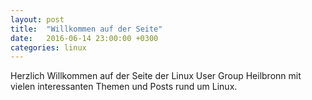 ```yaml
---
layout: post
title:  "Willkommen auf der Seite"
date:   2016-06-14 23:00:00 +0300
categories: linux
---
```

Herzlich Willkommen auf der Seite der Linux User Group Heilbronn mit vielen interessanten Themen und Posts rund um Linux.
